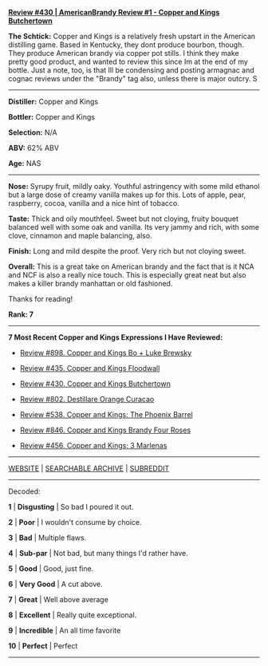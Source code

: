
[**Review #430 | AmericanBrandy Review #1 - Copper and Kings Butchertown**]( https://t8ke.review/review-430-copper-and-kings-butchertown/)

**The Schtick:** Copper and Kings is a relatively fresh upstart in the American distilling game. Based in Kentucky, they dont produce bourbon, though. They produce American brandy via copper pot stills. I think they make pretty good product, and wanted to review this since Im at the end of my bottle. Just a note, too, is that Ill be condensing and posting armagnac and cognac reviews under the "Brandy" tag also, unless there is major outcry. S

-----

**Distiller:** Copper and Kings

**Bottler:** Copper and Kings

**Selection:** N/A

**ABV:**  62% ABV

**Age:** NAS 

-----

**Nose:**   Syrupy fruit, mildly oaky. Youthful astringency with some mild ethanol but a large dose of creamy vanilla makes up for this. Lots of apple, pear, raspberry, cocoa, vanilla and a nice hint of tobacco. 

**Taste:** Thick and oily mouthfeel. Sweet but not cloying, fruity bouquet balanced well with some oak and vanilla. Its very jammy and rich, with some clove, cinnamon and maple balancing, also. 

**Finish:** Long and mild despite the proof. Very rich but not cloying sweet. 

**Overall:** This is a great take on American brandy and the fact that is it NCA and NCF is also a really nice touch. This is especially great neat but also makes a killer brandy manhattan or old fashioned. 

Thanks for reading!

**Rank: 7**

----- 

**7 Most Recent Copper and Kings Expressions I Have Reviewed:** 

- [Review #898. Copper and Kings Bo + Luke Brewsky]( https://t8ke.review/review-898-copper-and-kings-bo-luke-brewsky/) 

- [Review #435. Copper and Kings Floodwall]( https://t8ke.review/review-435-copper-and-kings-floodwall/) 

- [Review #430. Copper and Kings Butchertown]( https://t8ke.review/review-430-copper-and-kings-butchertown/) 

- [Review #802. Destillare Orange Curacao]( https://t8ke.review/review-802-copper-kings-destillare-orange-curacao-aged-in-brandy-barrels/) 

- [Review #538. Copper and Kings: The Phoenix Barrel]( https://t8ke.review/review-538-copper-and-kings-phoenix-barrel/) 

- [Review #846. Copper and Kings Brandy Four Roses]( https://t8ke.review/review-846-copper-and-kings-american-brandy-distillery-hand-filled-cask/) 

- [Review #456. Copper and Kings: 3 Marlenas]( https://t8ke.review/review-456-460-copper-and-kings-craftwerks/) 

-----

[WEBSITE](https://t8ke.review) | [SEARCHABLE ARCHIVE](https://t8ke.review/review-archive/) | [SUBREDDIT](https://reddit.com/r/t8kereviews)

-----

Decoded:

**1** | **Disgusting** | So bad I poured it out.

**2** | **Poor** | I wouldn't consume by choice.

**3** | **Bad** | Multiple flaws.

**4** | **Sub-par** | Not bad, but many things I'd rather have.

**5** | **Good** | Good, just fine.

**6** | **Very Good** | A cut above.

**7** | **Great** | Well above average

**8** | **Excellent** | Really quite exceptional.

**9** | **Incredible** | An all time favorite

**10** | **Perfect** | Perfect

----

